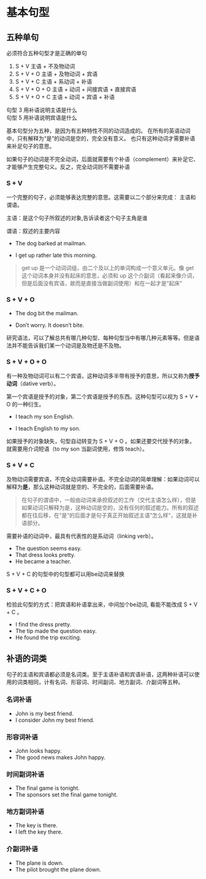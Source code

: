 # 基本句型

## 五种单句

必须符合五种句型才是正确的单句

1. S + V    主语 + 不及物动词
2. S + V + O    主语 + 及物动词 + 宾语
3. S + V + C    主语 + 系动词 + 补语
4. S + V + O + O    主语 + 动词 + 间接宾语 + 直接宾语
5. S + V + O + C    主语 + 动词 + 宾语 + 补语

句型 3 用补语说明主语是什么  
句型 5 用补语说明宾语是什么  

基本句型分为五种，是因为有五种特性不同的动词造成的。
在所有的英语动词中，只有解释为“是”的动词是空的，完全没有意义。
也只有这种动词才需要补语来补足句子的意思。

如果句子的动词是不完全动词，后面就需要有个补语（complement）来补足它、才能够产生完整句义。反之，完全动词则不需要补语

### S + V



一个完整的句子，必须能够表达完整的意思。这需要以二个部分来完成： 主语和谓语。

主语：是这个句子所叙述的对象,告诉读者这个句子主角是谁

谓语：叙述的主要内容



* The dog barked at mailman. 

- I get up rather late this morning.  

> get up 是一个动词词组，由二个及以上的单词构成一个意义单元。像 get 这个动词本身并没有起床的意思，必须和
> up 这个介副词（看起来像介词，但是后面没有宾语，故而是直接当做副词使用）和在一起才是“起床”



### S + V + O

* The dog bit the mailman.

* Don’t worry.  It doesn’t bite.

研究语法，可以了解总共有哪几种句型、每种句型当中有哪几种元素等等。但是语法并不能告诉我们某一个动词是及物还是不及物。



### S + V + O + O

有一种及物动词可以有二个宾语，这种动词多半带有授予的意思，所以又称为**授予动词**（dative verb）。

第一个宾语是授予的对象，第二个宾语是授予的东西。这种句型可以视为 S + V + O 的一种衍生。

* I teach my son English.

* I teach English to my son.

如果授予的对象缺失，句型自动转变为 S + V + O 。如果还要交代授予的对象，就需要用介词短语（to my son 当副词使用，修饰 teach）。



### S + V + C

及物动词需要宾语，不完全动词需要补语。不完全动词的简单理解：如果动词可以解释为**是**，那么这种动词就是空的、不完全的，后面需要补语。

> 在句子的谓语中，一般由动词来承担叙述的工作（交代主语怎么样），但是如果动词只解释为是，这种动词是空的，没有任何的叙述能力。所有的叙述都在往后移，在“是”的后面才是句子真正开始叙述主语”怎么样“，这就是补语部分。



需要补语的动词中，最具有代表性的是系动词（linking verb）。

* The question seems easy.
* That dress looks pretty.
* He became a teacher.

S + V + C 的句型中的句型都可以用be动词来替换



### S + V + C + O

检验此句型的方式：把宾语和补语拿出来，中间加个be动词, 看能不能改成 S + V + C 。

* I find the dress pretty.
* The tip made the question easy.
* He found the trip exciting.



## 补语的词类

句子的主语和宾语都必须是名词类。至于主语补语和宾语补语，这两种补语可以使用的词类相同，计有名词、形容词、时间副词、地方副词、介副词等五种。



### 名词补语

*  John is my best friend.
* I consider John my best friend.



### 形容词补语

* John looks happy.
* The good news makes John happy.



### 时间副词补语

* The final game is tonight.
* The sponsors set the final game tonight.



### 地方副词补语

* The key is there.
* I left the key there.



### 介副词补语

* The plane is down.
* The pilot brought the plane down.


